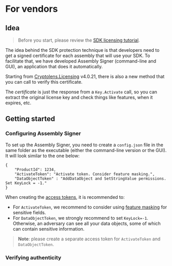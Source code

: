 # For vendors

## Idea

> Before you start, please review the [SDK licensing tutorial](https://help.cryptolens.io/licensing-models/sdk-licensing).

The idea behind the SDK protection technique is that developers need to get a signed
certificate for each assembly that will use your SDK. To facilitate that, we have developed Assembly Signer (command-line and GUI), an application that does it automatically. 

Starting from [Cryptolens.Licensing](https://github.com/cryptolens/cryptolens-dotnet) v4.0.21, there is also a new method that you can call to verify this certificate.

The *certificate* is just the response from a `Key.Activate` call, so you can extract the original license key and check things like features, when it expires, etc.

## Getting started

### Configuring Assembly Signer
To set up the Assembly Signer, you need to create a `config.json` file in the same folder as the executable (either the command-line version or the GUI). It will look similar to the one below:

```
{
    "ProductId": 1234,
    "ActivateToken": "Activate token. Consider feature masking.",
    "DataObjectToken" : "AddDataObject and SetStringValue permissions. Set KeyLock = -1."
}
```

When creating the [access tokens](https://app.cryptolens.io/User/AccessToken#/), it is recommended to:

* For `ActivateToken`, we recommend to consider using [feature masking](https://help.cryptolens.io/licensing-models/sdk-licensing#privacy) for sensitive fields.
* For `DataObjectToken`, we strongly recommend to set `KeyLock=-1`. Otherwise, an adversary can see all your data objects, some of which can contain sensitive information.

> **Note**: please create a separate access token for `ActivateToken` and `DataObjectToken`.

### Verifying authenticity 